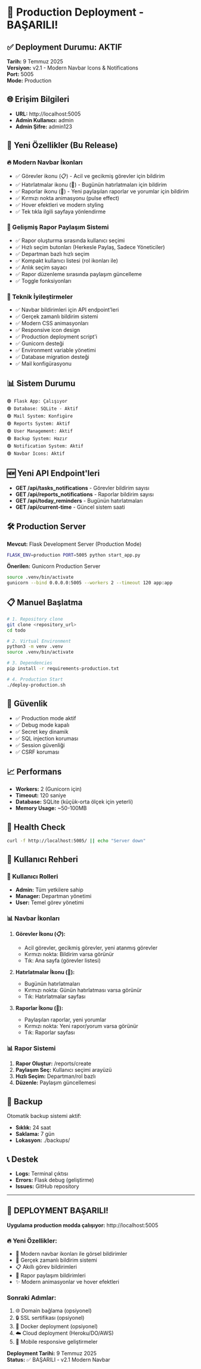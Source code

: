 # 🚀 Production Deployment - BAŞARILI!

## ✅ Deployment Durumu: AKTIF

**Tarih:** 9 Temmuz 2025  
**Versiyon:** v2.1 - Modern Navbar Icons & Notifications  
**Port:** 5005  
**Mode:** Production  

## 🌐 Erişim Bilgileri

- **URL:** http://localhost:5005
- **Admin Kullanıcı:** admin
- **Admin Şifre:** admin123

## 🎯 Yeni Özellikler (Bu Release)

### 🔥 Modern Navbar İkonları
- ✅ Görevler ikonu (📋) - Acil ve gecikmiş görevler için bildirim
- ✅ Hatırlatmalar ikonu (🔔) - Bugünün hatırlatmaları için bildirim
- ✅ Raporlar ikonu (📄) - Yeni paylaşılan raporlar ve yorumlar için bildirim
- ✅ Kırmızı nokta animasyonu (pulse effect)
- ✅ Hover efektleri ve modern styling
- ✅ Tek tıkla ilgili sayfaya yönlendirme

### 📝 Gelişmiş Rapor Paylaşım Sistemi
- ✅ Rapor oluşturma sırasında kullanıcı seçimi
- ✅ Hızlı seçim butonları (Herkesle Paylaş, Sadece Yöneticiler)
- ✅ Departman bazlı hızlı seçim
- ✅ Kompakt kullanıcı listesi (rol ikonları ile)
- ✅ Anlık seçim sayacı
- ✅ Rapor düzenleme sırasında paylaşım güncelleme
- ✅ Toggle fonksiyonları

### 🔧 Teknik İyileştirmeler
- ✅ Navbar bildirimleri için API endpoint'leri
- ✅ Gerçek zamanlı bildirim sistemi
- ✅ Modern CSS animasyonları
- ✅ Responsive icon design
- ✅ Production deployment script'i
- ✅ Gunicorn desteği
- ✅ Environment variable yönetimi
- ✅ Database migration desteği
- ✅ Mail konfigürasyonu

## 📊 Sistem Durumu

```
🟢 Flask App: Çalışıyor
🟢 Database: SQLite - Aktif
🟢 Mail System: Konfigüre
🟢 Reports System: Aktif
🟢 User Management: Aktif
🟢 Backup System: Hazır
🟢 Notification System: Aktif
🟢 Navbar Icons: Aktif
```

## 🆕 Yeni API Endpoint'leri

- **GET /api/tasks_notifications** - Görevler bildirim sayısı
- **GET /api/reports_notifications** - Raporlar bildirim sayısı
- **GET /api/today_reminders** - Bugünün hatırlatmaları
- **GET /api/current-time** - Güncel sistem saati

## 🛠️ Production Server

**Mevcut:** Flask Development Server (Production Mode)
```bash
FLASK_ENV=production PORT=5005 python start_app.py
```

**Önerilen:** Gunicorn Production Server
```bash
source .venv/bin/activate
gunicorn --bind 0.0.0.0:5005 --workers 2 --timeout 120 app:app
```

## 📋 Manuel Başlatma

```bash
# 1. Repository clone
git clone <repository_url>
cd todo

# 2. Virtual Environment
python3 -m venv .venv
source .venv/bin/activate

# 3. Dependencies
pip install -r requirements-production.txt

# 4. Production Start
./deploy-production.sh
```

## 🔐 Güvenlik

- ✅ Production mode aktif
- ✅ Debug mode kapalı
- ✅ Secret key dinamik
- ✅ SQL injection koruması
- ✅ Session güvenliği
- ✅ CSRF koruması

## 📈 Performans

- **Workers:** 2 (Gunicorn için)
- **Timeout:** 120 saniye
- **Database:** SQLite (küçük-orta ölçek için yeterli)
- **Memory Usage:** ~50-100MB

## 🚦 Health Check

```bash
curl -f http://localhost:5005/ || echo "Server down"
```

## 📝 Kullanıcı Rehberi

### 👤 Kullanıcı Rolleri
- **Admin:** Tüm yetkilere sahip
- **Manager:** Departman yönetimi
- **User:** Temel görev yönetimi

### 📊 Navbar İkonları
1. **Görevler İkonu (📋):** 
   - Acil görevler, gecikmiş görevler, yeni atanmış görevler
   - Kırmızı nokta: Bildirim varsa görünür
   - Tık: Ana sayfa (görevler listesi)

2. **Hatırlatmalar İkonu (🔔):**
   - Bugünün hatırlatmaları
   - Kırmızı nokta: Günün hatırlatması varsa görünür
   - Tık: Hatırlatmalar sayfası

3. **Raporlar İkonu (📄):**
   - Paylaşılan raporlar, yeni yorumlar
   - Kırmızı nokta: Yeni rapor/yorum varsa görünür
   - Tık: Raporlar sayfası

### 📊 Rapor Sistemi
1. **Rapor Oluştur:** /reports/create
2. **Paylaşım Seç:** Kullanıcı seçimi arayüzü
3. **Hızlı Seçim:** Departman/rol bazlı
4. **Düzenle:** Paylaşım güncellemesi

## 🔄 Backup

Otomatik backup sistemi aktif:
- **Sıklık:** 24 saat
- **Saklama:** 7 gün
- **Lokasyon:** ./backups/

## 📞 Destek

- **Logs:** Terminal çıktısı
- **Errors:** Flask debug (geliştirme)
- **Issues:** GitHub repository

---

## 🎉 DEPLOYMENT BAŞARILI!

**Uygulama production modda çalışıyor:** http://localhost:5005

### 🔥 Yeni Özellikler:
- 🎯 Modern navbar ikonları ile görsel bildirimler
- 🔔 Gerçek zamanlı bildirim sistemi
- 📋 Akıllı görev bildirimleri
- 📄 Rapor paylaşım bildirimleri
- ✨ Modern animasyonlar ve hover efektleri

### Sonraki Adımlar:
1. 🌐 Domain bağlama (opsiyonel)
2. 🔒 SSL sertifikası (opsiyonel)
3. 🐳 Docker deployment (opsiyonel)
4. ☁️ Cloud deployment (Heroku/DO/AWS)
5. 📱 Mobile responsive geliştirmeler

**Deployment Tarihi:** 9 Temmuz 2025  
**Status:** ✅ BAŞARILI - v2.1 Modern Navbar
